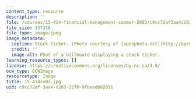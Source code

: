 ```yaml
---
content_type: resource
description: ''
file: /courses/15-414-financial-management-summer-2003/c9cc72af3aa4c28321f09fbeedb02051_15-414su03.jpg
file_size: 137318
file_type: image/jpeg
image_metadata:
  caption: Stock ticker. (Photo courtesy of [openphoto.net](http://openphoto.net).)
  credit: ''
  image-alt: Phot of a billboard displaying a stock ticker.
learning_resource_types: []
license: https://creativecommons.org/licenses/by-nc-sa/4.0/
ocw_type: OCWImage
resourcetype: Image
title: 15-414su03.jpg
uid: c9cc72af-3aa4-c283-21f0-9fbeedb02051
---
```

